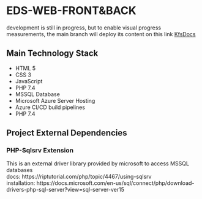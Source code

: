 # EDS-WEB-FRONT&BACK


<div>
 development is still in progress, but to enable visual progress measurements, the main branch will deploy its content on this link <a href="https://kfs-docs.azurewebsites.net/"> KfsDocs</a>
  </div>

<div>
<h2>
  Main Technology Stack 
 </h2>
  <ul>
    <li>HTML 5</li>
    <li>CSS 3</li>
    <li>JavaScript</li>
    <li>PHP 7.4</li>
    <li>MSSQL Database</li>
    <li>Microsoft Azure Server Hosting</li>
    <li>Azure CI/CD build pipelines</li>
    <li>PHP 7.4</li>
    </ul>
</div>




<div> 
<h2>
  Project External Dependencies 
 </h2>
<h3>PHP-Sqlsrv Extension</h2>
  <p>This is an external driver library provided by microsoft to access MSSQL databases
  </br>docs: https://riptutorial.com/php/topic/4467/using-sqlsrv
  </br>installation: https://docs.microsoft.com/en-us/sql/connect/php/download-drivers-php-sql-server?view=sql-server-ver15</p>
</div>
